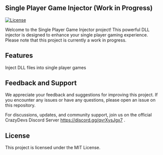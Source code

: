 ## Single Player Game Injector (Work in Progress)

[![License](https://img.shields.io/badge/License-MIT-blue.svg)](https://opensource.org/licenses/MIT)

Welcome to the Single Player Game Injector project! This powerful DLL injector is designed to enhance your single player gaming experience. Please note that this project is currently a work in progress.

## Features
Inject DLL files into single player games

## Feedback and Support
We appreciate your feedback and suggestions for improving this project. If you encounter any issues or have any questions, please open an issue on this repository.

For discussions, updates, and community support, join us on the official CrazyDevs Discord Server https://discord.gg/qvrXysJgx7 . 

## License
This project is licensed under the MIT License.
